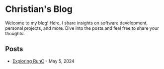 # Christian's Blog

Welcome to my blog! Here, I share insights on software development, personal projects, and more. Dive into the posts and feel free to share your thoughts.

## Posts
- [Exploring RunC](./posts/2024-05-05-exploring-runc.md) - May 5, 2024
